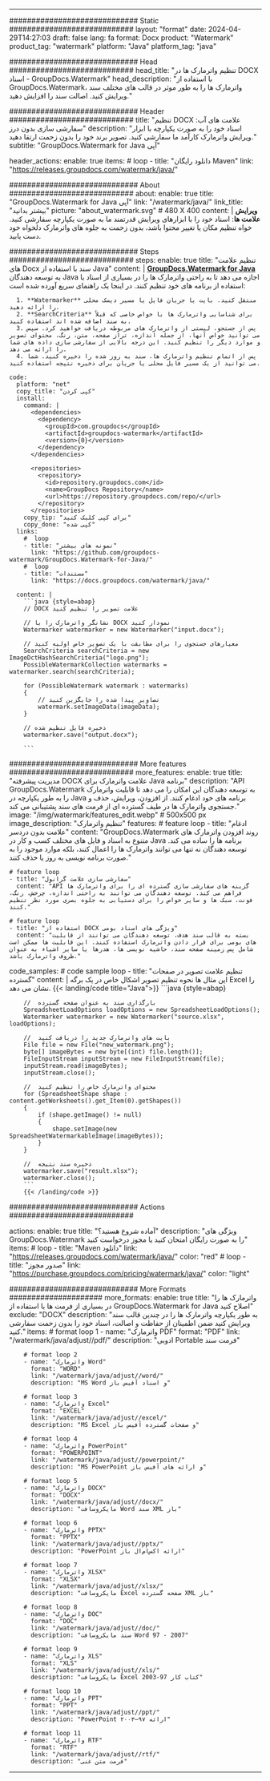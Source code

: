 
---
############################# Static ############################
layout: "format"
date:  2024-04-29T14:27:03
draft: false
lang: fa
format: Docx
product: "Watermark"
product_tag: "watermark"
platform: "Java"
platform_tag: "java"

############################# Head ############################
head_title: "تنظیم واترمارک ها در DOCX اسناد - GroupDocs.Watermark"
head_description: "با استفاده از GroupDocs.Watermark، واترمارک ها را به طور موثر در قالب های مختلف سند ویرایش کنید. اصالت سند را افزایش دهید."

############################# Header ############################
title: "تنظیم DOCX علامت های آب: سفارشی سازی بدون درز" 
description: "اسناد خود را به صورت یکپارچه با ابزار ویرایش واترمارک کارآمد ما سفارشی کنید. تصویر برند خود را بدون زحمت ارتقا دهید."
subtitle: "GroupDocs.Watermark for Java آپی" 

header_actions:
  enable: true
  items:
    #  loop
    - title: "دانلود رایگان Maven"
      link: "https://releases.groupdocs.com/watermark/java/"
      
############################# About ############################
about:
    enable: true
    title: "GroupDocs.Watermark for Java آپی"
    link: "/watermark/java/"
    link_title: "بیشتر بدانید"
    picture: "about_watermark.svg" # 480 X 400
    content: |
       **ویرایش علامت ها**: اسناد خود را با ابزارهای ویرایش قدرتمند ما به صورت یکپارچه سفارشی کنید. خواه تنظیم مکان یا تغییر محتوا باشد، بدون زحمت به جلوه های واترمارک دلخواه خود دست یابید.

############################# Steps ############################
steps:
    enable: true
    title: "تنظیم علامت های Docx سند با استفاده از Java"
    content: |
      **[GroupDocs.Watermark for Java](https://products.groupdocs.com/watermark/java/)** به توسعه دهندگان Java اجازه می دهد تا به راحتی واترمارک ها را در بسیاری از اسناد با استفاده از برنامه های خود تنظیم کنند. در اینجا یک راهنمای سریع آورده شده است:
      
      1. **Watermarker** منتقل کنید. بایت یا جریان فایل یا مسیر دیسک محلی را ارائه دهید.
      2. **SearchCriteria** برای شناسایی واترمارک ها با خواص خاصی که قبلاً به سند اضافه شده اند استفاده کنید.
      3. پس از جستجو، لیستی از واترمارک های مربوطه دریافت خواهید کرد. سپس می توانید خواص آنها، از جمله اندازه، تراز صفحه، متن، رنگ، محتوای تصویر و موارد دیگر را تنظیم کنید. این درجه بالایی از سفارشی سازی داده های شما را ارائه می دهد.
      4. پس از اتمام تنظیم واترمارک ها، سند به روز شده را ذخیره کنید. شما می توانید از یک مسیر فایل محلی یا جریان برای ذخیره نتیجه استفاده کنید.
   
    code:
      platform: "net"
      copy_title: "کپی کردن"
      install:
        command: |
          <dependencies>
            <dependency>
              <groupId>com.groupdocs</groupId>
              <artifactId>groupdocs-watermark</artifactId>
              <version>{0}</version>
            </dependency>
          </dependencies>

          <repositories>
            <repository>
              <id>repository.groupdocs.com</id>
              <name>GroupDocs Repository</name>
              <url>https://repository.groupdocs.com/repo/</url>
            </repository>
          </repositories>
        copy_tip: "برای کپی کلیک کنید"
        copy_done: "کپی شده"
      links:
        #  loop
        - title: "نمونه های بیشتر"
          link: "https://github.com/groupdocs-watermark/GroupDocs.Watermark-for-Java/"
        #  loop
        - title: "مستندات"
          link: "https://docs.groupdocs.com/watermark/java/"
          
      content: |
        ```java {style=abap}
        // DOCX علامت تصویر را تنظیم کنید

        // نشانگر واترمارک را با DOCX نمودار کنید
        Watermarker watermarker = new Watermarker("input.docx");
        
        // معیارهای جستجوی را برای مطابقت با یک تصویر خاص اولیه کنید
        SearchCriteria searchCriteria = new ImageDctHashSearchCriteria("logo.png");
        PossibleWatermarkCollection watermarks = watermarker.search(searchCriteria);

        for (PossibleWatermark watermark : watermarks)
        {
            // تصاویر پیدا شده را جایگزین کنید
            watermark.setImageData(imageData);
        }

        // ذخیره فایل تنظیم شده
        watermarker.save("output.docx");
        
        ```
        
############################# More features ############################
more_features:
  enable: true
  title: "مدیریت پیشرفته DOCX علامت واترمارک برای Java برنامه"
  description: "API GroupDocs.Watermark به توسعه دهندگان این امکان را می دهد تا قابلیت واترمارک را به طور یکپارچه در Java برنامه های خود ادغام کنند. از افزودن، ویرایش، حذف و جستجوی واترمارک ها در طیف گسترده ای از فرمت های سند پشتیبانی می کند."
  image: "/img/watermark/features_edit.webp" # 500x500 px
  image_description: "تنظیم واترمارک"
  features:
    # feature loop
    - title: "ادغام علامت بدون دردسر"
      content: "GroupDocs.Watermark روند افزودن واترمارک های متنوع به اسناد و فایل های مختلف کسب و کار در Java برنامه ها را ساده می کند. توسعه دهندگان نه تنها می توانند واترمارک ها را اعمال کنند، بلکه موارد موجود را به صورت برنامه نویسی به روز یا حذف کنند."

    # feature loop
    - title: "سفارشی سازی علامت گرانول"
      content: "API گزینه های سفارشی سازی گسترده ای را برای واترمارک ها فراهم می کند. توسعه دهندگان می توانند به راحتی اندازه، چرخش، رنگ، فونت، سبک ها و سایر خواص را برای دستیابی به جلوه بصری مورد نظر تنظیم کنند."

    # feature loop
    - title: "استفاده از DOCX ویژگی های اسناد بومی"
      content: "بسته به قالب سند هدف، توسعه دهندگان می توانند از قابلیت های بومی برای قرار دادن واترمارک استفاده کنند. این قابلیت ها ممکن است شامل پس زمینه صفحه سند، حاشیه نویسی ها، هدرها یا سایر اشیاء به عنوان ظروف واترمارک باشد."
      
  code_samples:
    # code sample loop
    - title: "تنظیم علامت تصویر در صفحات گسترده"
      content: |
        این مثال ها نحوه تنظیم تصویر اشکال خاص در یک برگه Excel را نشان می دهد.
        {{< landing/code title="Java">}}
        ```java {style=abap}
        
        //  بارگذاری سند به عنوان صفحه گسترده
        SpreadsheetLoadOptions loadOptions = new SpreadsheetLoadOptions();
        Watermarker watermarker = new Watermarker("source.xlsx", loadOptions);

        //  بایت های واترمارک جدید را دریافت کنید
        File file = new File("new_watermark.png");
        byte[] imageBytes = new byte[(int) file.length()];
        FileInputStream inputStream = new FileInputStream(file);
        inputStream.read(imageBytes);
        inputStream.close();

        //  محتوای واترمارک خاص را تنظیم کنید
        for (SpreadsheetShape shape : content.getWorksheets().get_Item(0).getShapes())
        {
            if (shape.getImage() != null)
            {
                shape.setImage(new SpreadsheetWatermarkableImage(imageBytes));
            }
        }

        //  ذخیره سند نتیجه
        watermarker.save("result.xlsx");
        watermarker.close();
        ```
        {{< /landing/code >}}


############################# Actions ############################

actions:
  enable: true
  title: "آماده شروع هستید؟"
  description: "ویژگی های GroupDocs.Watermark را به صورت رایگان امتحان کنید یا مجوز درخواست کنید"
  items:
    #  loop
    - title: "Maven دانلود"
      link: "https://releases.groupdocs.com/watermark/java/"
      color: "red"
        #  loop
    - title: "صدور مجوز"
      link: "https://purchase.groupdocs.com/pricing/watermark/java/"
      color: "light"


############################# More Formats #####################
more_formats:
    enable: true
    title: "واترمارک ها را در بسیاری از فرمت ها با استفاده از GroupDocs.Watermark for Java اصلاح کنید"
    exclude: "DOCX"
    description: "به طور یکپارچه واترمارک ها را در چندین قالب سند ویرایش کنید ضمن اطمینان از حفاظت و اصالت، اسناد خود را بدون زحمت سفارشی کنید."
    items: 
        # format loop 1
        - name: "واترمارک PDF"
          format: "PDF"
          link: "/watermark/java/adjust//pdf/"
          description: "ادوبی Portable فرمت سند"

        # format loop 2
        - name: "واترمارک Word"
          format: "WORD"
          link: "/watermark/java/adjust//word/"
          description: "MS Word و اسناد آفیس باز"
          
        # format loop 3
        - name: "واترمارک Excel"
          format: "EXCEL"
          link: "/watermark/java/adjust//excel/"
          description: "MS Excel و صفحات گسترده آفیس باز"

        # format loop 4
        - name: "واترمارک PowerPoint"
          format: "POWERPOINT"
          link: "/watermark/java/adjust//powerpoint/"
          description: "MS PowerPoint و ارائه های آفیس باز"

        # format loop 5
        - name: "واترمارک DOCX"
          format: "DOCX"
          link: "/watermark/java/adjust//docx/"
          description: "مایکروسافت Word سند XML باز"
          
        # format loop 6
        - name: "واترمارک PPTX"
          format: "PPTX"
          link: "/watermark/java/adjust//pptx/"
          description: "PowerPoint ارائه اکس‌ام‌ال باز"
          
        # format loop 7
        - name: "واترمارک XLSX"
          format: "XLSX"
          link: "/watermark/java/adjust//xlsx/"
          description: "مایکروسافت Excel صفحه گسترده XML باز"

        # format loop 8
        - name: "واترمارک DOC"
          format: "DOC"
          link: "/watermark/java/adjust//doc/"
          description: "سند مایکروسافت Word 97 - 2007"

        # format loop 9
        - name: "واترمارک XLS"
          format: "XLS"
          link: "/watermark/java/adjust//xls/"
          description: "مایکروسافت Excel کتاب کار 97-2003"

        # format loop 10
        - name: "واترمارک PPT"
          format: "PPT"
          link: "/watermark/java/adjust//ppt/"
          description: "PowerPoint ارائه ۹۷—۲۰۰۳"

        # format loop 11
        - name: "واترمارک RTF"
          format: "RTF"
          link: "/watermark/java/adjust//rtf/"
          description: "فرمت متن غنی"

---